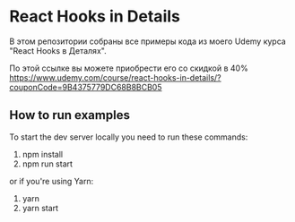 # React Hooks in Details

В этом репозитории собраны все примеры кода из моего Udemy курса "React Hooks в Деталях".

По этой ссылке вы можете приобрести его со скидкой в 40%
https://www.udemy.com/course/react-hooks-in-details/?couponCode=9B4375779DC68B8BCB05

## How to run examples

To start the dev server locally you need to run these commands:

1. npm install
2. npm run start

or if you're using Yarn:

1. yarn
2. yarn start
